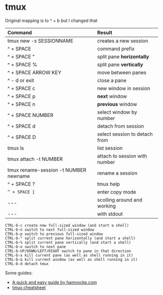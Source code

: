 # tmux

Original mapping is to ^ + b but I changed that


| Command                               | Result                        |
| :------------------------------------ | :---------------------------- |
| tmux new -s SESSIONNAME               | creates a new session         |
| ^ + SPACE                             | command prefix                |
| ^ + SPACE "                           | split pane **horizontally**   |
| ^ + SPACE %                           | split pane **vertically**     |
| ^ + SPACE ARROW KEY                   | move between panes            |
| ^ - d or exit                         | close a pane                  |
| ^ + SPACE c                           | new window in session         |
| ^ + SPACE p                           | **next** window               |
| ^ + SPACE n                           | **previous** window           |
| ^ + SPACE NUMBER                      | select window by number       |
| ^ + SPACE d                           | detach from session           |
| ^ + SPACE D                           | select session to detach from |
| tmux ls                               | list session                  |
| tmux attach -t NUMBER                 | attach to session with number |
| tmux rename-session -t NUMBER newname | rename a session              |
| ^ + SPACE ?                           | tmux help                     |
|` ^ + SPACE [ `                          | enter copy mode               |
| ---                                   | scolling around and working   |
| ---                                   | with stdout                   |




    CTRL-b-c create new full-sized window (and start a shell)
    CTRL-b-n switch to next full-sized window
    CTRL-b-p switch to previous full-sized window
    CTRL-b-" split current pane horizontally (and start a shell)
    CTRL-b-% split current pane vertically (and start a shell)
    CTRL-b-o switch to next pane
    CTRL-b-UP/DOWN/LEFT/RIGHT switch to pane in that direction
    CTRL-b-x kill current pane (as well as shell running in it)
    CTRL-b-& kill current window (as well as shell running in it)
    CTRL-b-d detach tmux



Some guides:  

- [A quick and easy guide by hamvocke.com][hamvocke]
- [tmux cheatsheet][gist1]


[hamvocke]: http://www.hamvocke.com/blog/a-quick-and-easy-guide-to-tmux/
[gist1]: https://gist.github.com/MohamedAlaa/2961058